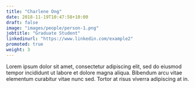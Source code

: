 ```yaml
---
title: "Charlene Ong"
date: 2018-11-19T10:47:58+10:00
draft: false
image: "images/people/person-1.png"
jobtitle: "Graduate Student"
linkedinurl: "https://www.linkedin.com/example2"
promoted: true
weight: 3
---
```


Lorem ipsum dolor sit amet, consectetur adipiscing elit, sed do eiusmod tempor incididunt ut labore et dolore magna aliqua. Bibendum arcu vitae elementum curabitur vitae nunc sed. Tortor at risus viverra adipiscing at in.
